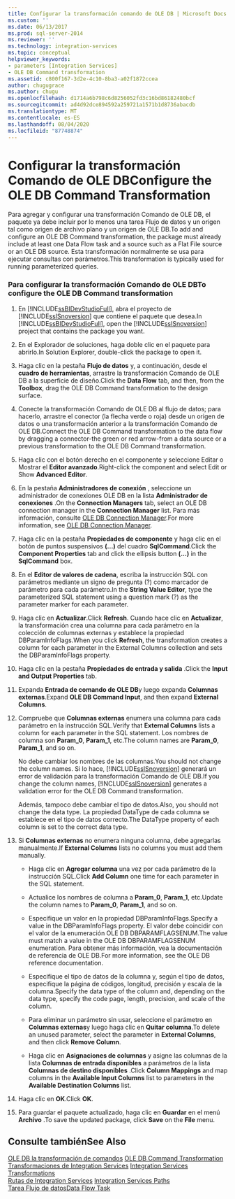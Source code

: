 ```yaml
---
title: Configurar la transformación comando de OLE DB | Microsoft Docs
ms.custom: ''
ms.date: 06/13/2017
ms.prod: sql-server-2014
ms.reviewer: ''
ms.technology: integration-services
ms.topic: conceptual
helpviewer_keywords:
- parameters [Integration Services]
- OLE DB Command transformation
ms.assetid: c800f167-3d2e-4c10-8ba3-a02f1872ccea
author: chugugrace
ms.author: chugu
ms.openlocfilehash: d1714a6b798c6d8256052fd3c16bd86182480bcf
ms.sourcegitcommit: ad4d92dce894592a259721a1571b1d8736abacdb
ms.translationtype: MT
ms.contentlocale: es-ES
ms.lasthandoff: 08/04/2020
ms.locfileid: "87748874"
---
```

# <a name="configure-the-ole-db-command-transformation"></a><span data-ttu-id="9e85e-102">Configurar la transformación Comando de OLE DB</span><span class="sxs-lookup"><span data-stu-id="9e85e-102">Configure the OLE DB Command Transformation</span></span>
  <span data-ttu-id="9e85e-103">Para agregar y configurar una transformación Comando de OLE DB, el paquete ya debe incluir por lo menos una tarea Flujo de datos y un origen tal como origen de archivo plano y un origen de OLE DB.</span><span class="sxs-lookup"><span data-stu-id="9e85e-103">To add and configure an OLE DB Command transformation, the package must already include at least one Data Flow task and a source such as a Flat File source or an OLE DB source.</span></span> <span data-ttu-id="9e85e-104">Esta transformación normalmente se usa para ejecutar consultas con parámetros.</span><span class="sxs-lookup"><span data-stu-id="9e85e-104">This transformation is typically used for running parameterized queries.</span></span>  
  
### <a name="to-configure-the-ole-db-command-transformation"></a><span data-ttu-id="9e85e-105">Para configurar la transformación Comando de OLE DB</span><span class="sxs-lookup"><span data-stu-id="9e85e-105">To configure the OLE DB Command transformation</span></span>  
  
1.  <span data-ttu-id="9e85e-106">En [!INCLUDE[ssBIDevStudioFull](../includes/ssbidevstudiofull-md.md)], abra el proyecto de [!INCLUDE[ssISnoversion](../includes/ssisnoversion-md.md)] que contiene el paquete que desea.</span><span class="sxs-lookup"><span data-stu-id="9e85e-106">In [!INCLUDE[ssBIDevStudioFull](../includes/ssbidevstudiofull-md.md)], open the [!INCLUDE[ssISnoversion](../includes/ssisnoversion-md.md)] project that contains the package you want.</span></span>  
  
2.  <span data-ttu-id="9e85e-107">En el Explorador de soluciones, haga doble clic en el paquete para abrirlo.</span><span class="sxs-lookup"><span data-stu-id="9e85e-107">In Solution Explorer, double-click the package to open it.</span></span>  
  
3.  <span data-ttu-id="9e85e-108">Haga clic en la pestaña **Flujo de datos** y, a continuación, desde el **cuadro de herramientas**, arrastre la transformación Comando de OLE DB a la superficie de diseño.</span><span class="sxs-lookup"><span data-stu-id="9e85e-108">Click the **Data Flow** tab, and then, from the **Toolbox**, drag the OLE DB Command transformation to the design surface.</span></span>  
  
4.  <span data-ttu-id="9e85e-109">Conecte la transformación Comando de OLE DB al flujo de datos; para hacerlo, arrastre el conector (la flecha verde o roja) desde un origen de datos o una transformación anterior a la transformación Comando de OLE DB.</span><span class="sxs-lookup"><span data-stu-id="9e85e-109">Connect the OLE DB Command transformation to the data flow by dragging a connector-the green or red arrow-from a data source or a previous transformation to the OLE DB Command transformation.</span></span>  
  
5.  <span data-ttu-id="9e85e-110">Haga clic con el botón derecho en el componente y seleccione Editar o Mostrar el **Editor avanzado**.</span><span class="sxs-lookup"><span data-stu-id="9e85e-110">Right-click the component and select Edit or Show **Advanced Editor**.</span></span>  
  
6.  <span data-ttu-id="9e85e-111">En la pestaña **Administradores de conexión** , seleccione un administrador de conexiones OLE DB en la lista **Administrador de conexiones** .</span><span class="sxs-lookup"><span data-stu-id="9e85e-111">On the **Connection Managers** tab, select an OLE DB connection manager in the **Connection Manager** list.</span></span> <span data-ttu-id="9e85e-112">Para más información, consulte [OLE DB Connection Manager](connection-manager/ole-db-connection-manager.md).</span><span class="sxs-lookup"><span data-stu-id="9e85e-112">For more information, see [OLE DB Connection Manager](connection-manager/ole-db-connection-manager.md).</span></span>  
  
7.  <span data-ttu-id="9e85e-113">Haga clic en la pestaña **Propiedades de componente** y haga clic en el botón de puntos suspensivos **(…)** del cuadro **SqlCommand**.</span><span class="sxs-lookup"><span data-stu-id="9e85e-113">Click the **Component Properties** tab and click the ellipsis button **(...)** in the **SqlCommand** box.</span></span>  
  
8.  <span data-ttu-id="9e85e-114">En el **Editor de valores de cadena**, escriba la instrucción SQL con parámetros mediante un signo de pregunta (?) como marcador de parámetro para cada parámetro.</span><span class="sxs-lookup"><span data-stu-id="9e85e-114">In the **String Value Editor**, type the parameterized SQL statement using a question mark (?) as the parameter marker for each parameter.</span></span>  
  
9. <span data-ttu-id="9e85e-115">Haga clic en **Actualizar**.</span><span class="sxs-lookup"><span data-stu-id="9e85e-115">Click **Refresh**.</span></span> <span data-ttu-id="9e85e-116">Cuando hace clic en **Actualizar**, la transformación crea una columna para cada parámetro en la colección de columnas externas y establece la propiedad DBParamInfoFlags.</span><span class="sxs-lookup"><span data-stu-id="9e85e-116">When you click **Refresh**, the transformation creates a column for each parameter in the External Columns collection and sets the DBParamInfoFlags property.</span></span>  
  
10. <span data-ttu-id="9e85e-117">Haga clic en la pestaña **Propiedades de entrada y salida** .</span><span class="sxs-lookup"><span data-stu-id="9e85e-117">Click the **Input and Output Properties** tab.</span></span>  
  
11. <span data-ttu-id="9e85e-118">Expanda **Entrada de comando de OLE DB**y luego expanda **Columnas externas**.</span><span class="sxs-lookup"><span data-stu-id="9e85e-118">Expand **OLE DB Command Input**, and then expand **External Columns**.</span></span>  
  
12. <span data-ttu-id="9e85e-119">Compruebe que **Columnas externas** enumera una columna para cada parámetro en la instrucción SQL.</span><span class="sxs-lookup"><span data-stu-id="9e85e-119">Verify that **External Columns** lists a column for each parameter in the SQL statement.</span></span> <span data-ttu-id="9e85e-120">Los nombres de columna son **Param_0**, **Param_1**, etc.</span><span class="sxs-lookup"><span data-stu-id="9e85e-120">The column names are **Param_0**, **Param_1**, and so on.</span></span>  
  
     <span data-ttu-id="9e85e-121">No debe cambiar los nombres de las columnas.</span><span class="sxs-lookup"><span data-stu-id="9e85e-121">You should not change the column names.</span></span> <span data-ttu-id="9e85e-122">Si lo hace, [!INCLUDE[ssISnoversion](../includes/ssisnoversion-md.md)] generará un error de validación para la transformación Comando de OLE DB.</span><span class="sxs-lookup"><span data-stu-id="9e85e-122">If you change the column names, [!INCLUDE[ssISnoversion](../includes/ssisnoversion-md.md)] generates a validation error for the OLE DB Command transformation.</span></span>  
  
     <span data-ttu-id="9e85e-123">Además, tampoco debe cambiar el tipo de datos.</span><span class="sxs-lookup"><span data-stu-id="9e85e-123">Also, you should not change the data type.</span></span> <span data-ttu-id="9e85e-124">La propiedad DataType de cada columna se establece en el tipo de datos correcto.</span><span class="sxs-lookup"><span data-stu-id="9e85e-124">The DataType property of each column is set to the correct data type.</span></span>  
  
13. <span data-ttu-id="9e85e-125">Si **Columnas externas** no enumera ninguna columna, debe agregarlas manualmente.</span><span class="sxs-lookup"><span data-stu-id="9e85e-125">If **External Columns** lists no columns you must add them manually.</span></span>  
  
    -   <span data-ttu-id="9e85e-126">Haga clic en **Agregar columna** una vez por cada parámetro de la instrucción SQL.</span><span class="sxs-lookup"><span data-stu-id="9e85e-126">Click **Add Column** one time for each parameter in the SQL statement.</span></span>  
  
    -   <span data-ttu-id="9e85e-127">Actualice los nombres de columna a **Param_0**, **Param_1**, etc.</span><span class="sxs-lookup"><span data-stu-id="9e85e-127">Update the column names to **Param_0**, **Param_1**, and so on.</span></span>  
  
    -   <span data-ttu-id="9e85e-128">Especifique un valor en la propiedad DBParamInfoFlags.</span><span class="sxs-lookup"><span data-stu-id="9e85e-128">Specify a value in the DBParamInfoFlags property.</span></span> <span data-ttu-id="9e85e-129">El valor debe coincidir con el valor de la enumeración OLE DB DBPARAMFLAGSENUM.</span><span class="sxs-lookup"><span data-stu-id="9e85e-129">The value must match a value in the OLE DB DBPARAMFLAGSENUM enumeration.</span></span> <span data-ttu-id="9e85e-130">Para obtener más información, vea la documentación de referencia de OLE DB.</span><span class="sxs-lookup"><span data-stu-id="9e85e-130">For more information, see the OLE DB reference documentation.</span></span>  
  
    -   <span data-ttu-id="9e85e-131">Especifique el tipo de datos de la columna y, según el tipo de datos, especifique la página de códigos, longitud, precisión y escala de la columna.</span><span class="sxs-lookup"><span data-stu-id="9e85e-131">Specify the data type of the column and, depending on the data type, specify the code page, length, precision, and scale of the column.</span></span>  
  
    -   <span data-ttu-id="9e85e-132">Para eliminar un parámetro sin usar, seleccione el parámetro en **Columnas externas**y luego haga clic en **Quitar columna**.</span><span class="sxs-lookup"><span data-stu-id="9e85e-132">To delete an unused parameter, select the parameter in **External Columns**, and then click **Remove Column**.</span></span>  
  
    -   <span data-ttu-id="9e85e-133">Haga clic en **Asignaciones de columnas** y asigne las columnas de la lista **Columnas de entrada disponibles** a parámetros de la lista **Columnas de destino disponibles** .</span><span class="sxs-lookup"><span data-stu-id="9e85e-133">Click **Column Mappings** and map columns in the **Available Input Columns** list to parameters in the **Available Destination Columns** list.</span></span>  
  
14. <span data-ttu-id="9e85e-134">Haga clic en **OK**.</span><span class="sxs-lookup"><span data-stu-id="9e85e-134">Click **OK**.</span></span>  
  
15. <span data-ttu-id="9e85e-135">Para guardar el paquete actualizado, haga clic en **Guardar** en el menú **Archivo** .</span><span class="sxs-lookup"><span data-stu-id="9e85e-135">To save the updated package, click **Save** on the **File** menu.</span></span>  
  
## <a name="see-also"></a><span data-ttu-id="9e85e-136">Consulte también</span><span class="sxs-lookup"><span data-stu-id="9e85e-136">See Also</span></span>  
 <span data-ttu-id="9e85e-137">[OLE DB la transformación de comandos](data-flow/transformations/ole-db-command-transformation.md) </span><span class="sxs-lookup"><span data-stu-id="9e85e-137">[OLE DB Command Transformation](data-flow/transformations/ole-db-command-transformation.md) </span></span>  
 <span data-ttu-id="9e85e-138">[Transformaciones de Integration Services](data-flow/transformations/integration-services-transformations.md) </span><span class="sxs-lookup"><span data-stu-id="9e85e-138">[Integration Services Transformations](data-flow/transformations/integration-services-transformations.md) </span></span>  
 <span data-ttu-id="9e85e-139">[Rutas de Integration Services](data-flow/integration-services-paths.md) </span><span class="sxs-lookup"><span data-stu-id="9e85e-139">[Integration Services Paths](data-flow/integration-services-paths.md) </span></span>  
 [<span data-ttu-id="9e85e-140">Tarea Flujo de datos</span><span class="sxs-lookup"><span data-stu-id="9e85e-140">Data Flow Task</span></span>](control-flow/data-flow-task.md)  
  
  
